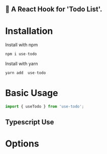 ## 📒 A React Hook for 'Todo List'.

# Installation

Install with npm

```javascript
npm i use-todo
```

Install with yarn

```javascript
yarn add  use-todo
```

# Basic Usage

```javascript
import { useTodo } from 'use-todo';
```

## Typescript Use

# Options
